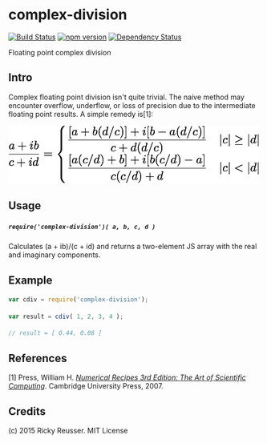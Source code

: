 # complex-division

[![Build Status](https://travis-ci.org/scijs/complex-division.svg?branch=master)](https://travis-ci.org/scijs/complex-division) [![npm version](https://badge.fury.io/js/complex-division.svg)](http://badge.fury.io/js/complex-division)  [![Dependency Status](https://david-dm.org/scijs/complex-division.svg)](https://david-dm.org/scijs/complex-division)


Floating point complex division

## Intro

Complex floating point division isn't quite trivial. The naive method may encounter overflow, underflow, or loss of precision due to the intermediate floating point results. A simple remedy is[1]:

![Complex division](docs/images/division.png)

## Usage

##### `require('complex-division')( a, b, c, d )`

Calculates (a + ib)/(c + id) and returns a two-element JS array with the real and imaginary components.

## Example

```javascript
var cdiv = require('complex-division');

var result = cdiv( 1, 2, 3, 4 );

// result = [ 0.44, 0.08 ]
```


## References

[1] Press, William H. *[Numerical Recipes 3rd Edition: The Art of Scientific Computing](https://books.google.com/books?id=1aAOdzK3FegC&pg=PA226&lpg=PA226&dq=complex+division+underflow&source=bl&ots=3jPhF9Irii&sig=JwEAckqmfBNd8dIQTrUD-Pk9dzE&hl=en&sa=X&ei=-VZQVYDpJImRyATAoYCwBg&ved=0CDwQ6AEwBA#v=onepage&q=complex%20division%20underflow&f=false)*. Cambridge University Press, 2007.

## Credits
(c) 2015 Ricky Reusser. MIT License
